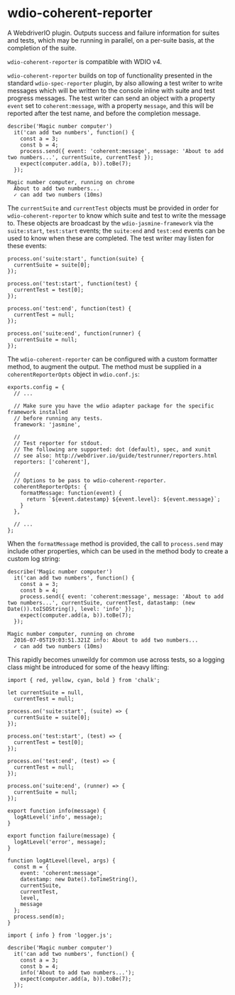 # wdio-coherent-reporter
A WebdriverIO plugin.  Outputs success and failure information for suites and tests, which may be running in parallel, on a per-suite basis, at the completion of the suite.

`wdio-coherent-reporter` is compatible with WDIO v4.

`wdio-coherent-reporter` builds on top of functionality presented in the standard `wdio-spec-reporter` plugin, by also allowing a test writer to write messages which will be written to the console inline with suite and test progress messages.  The test writer can send an object with a property `event` set to `coherent:message`, with a property `message`, and this will be reported after the test name, and before the completion message.

```
describe('Magic number computer')
  it('can add two numbers', function() {
    const a = 3;
    const b = 4;
    process.send({ event: 'coherent:message', message: 'About to add two numbers...', currentSuite, currentTest });
    expect(computer.add(a, b)).toBe(7);
  });
```

```
Magic number computer, running on chrome
  About to add two numbers...
  ✓ can add two numbers (10ms)
```

The `currentSuite` and `currentTest` objects must be provided in order for `wdio-coherent-reporter` to know which suite and test to write the message to.  These objects are broadcast by the `wdio-jasmine-framework` via the `suite:start`, `test:start` events; the `suite:end` and `test:end` events can be used to know when these are completed.  The test writer may listen for these events:

```
process.on('suite:start', function(suite) {
  currentSuite = suite[0];
});

process.on('test:start', function(test) {
  currentTest = test[0];
});

process.on('test:end', function(test) {
  currentTest = null;
});

process.on('suite:end', function(runner) {
  currentSuite = null;
});
```

The `wdio-coherent-reporter` can be configured with a custom formatter method, to augment the output.  The method must be supplied in a `coherentReporterOpts` object in `wdio.conf.js`:

```
exports.config = {
  // ...

  // Make sure you have the wdio adapter package for the specific framework installed
  // before running any tests.
  framework: 'jasmine',

  //
  // Test reporter for stdout.
  // The following are supported: dot (default), spec, and xunit
  // see also: http://webdriver.io/guide/testrunner/reporters.html
  reporters: ['coherent'],

  //
  // Options to be pass to wdio-coherent-reporter.
  coherentReporterOpts: {
    formatMessage: function(event) {
      return `${event.datestamp} ${event.level}: ${event.message}`;
    }
  },

  // ...
};
```

When the `formatMessage` method is provided, the call to `process.send` may include other properties, which can be used in the method body to create a custom log string:

```
describe('Magic number computer')
  it('can add two numbers', function() {
    const a = 3;
    const b = 4;
    process.send({ event: 'coherent:message', message: 'About to add two numbers...', currentSuite, currentTest, datastamp: (new Date()).toISOString(), level: 'info' });
    expect(computer.add(a, b)).toBe(7);
  });
```

```
Magic number computer, running on chrome
  2016-07-05T19:03:51.321Z info: About to add two numbers...
  ✓ can add two numbers (10ms)
```

This rapidly becomes unweildy for common use across tests, so a logging class might be introduced for some of the heavy lifting:

```
import { red, yellow, cyan, bold } from 'chalk';

let currentSuite = null,
  currentTest = null;

process.on('suite:start', (suite) => {
  currentSuite = suite[0];
});

process.on('test:start', (test) => {
  currentTest = test[0];
});

process.on('test:end', (test) => {
  currentTest = null;
});

process.on('suite:end', (runner) => {
  currentSuite = null;
});

export function info(message) {
  logAtLevel('info', message);
}

export function failure(message) {
  logAtLevel('error', message);
}

function logAtLevel(level, args) {
  const m = {
    event: 'coherent:message',
    datestamp: new Date().toTimeString(),
    currentSuite,
    currentTest,
    level,
    message
  };
  process.send(m);
}
```

```
import { info } from 'logger.js';

describe('Magic number computer')
  it('can add two numbers', function() {
    const a = 3;
    const b = 4;
    info('About to add two numbers...');
    expect(computer.add(a, b)).toBe(7);
  });
```
